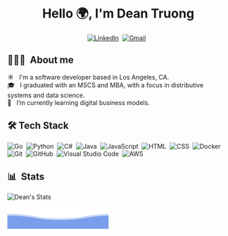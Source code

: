 <h1 align="center">Hello 🌍, I'm Dean Truong</h1> 
<div align="center">
    <a href="https://www.linkedin.com/in/dtruong7"><img alt="LinkedIn" src="https://img.shields.io/badge/linkedin%20-%230077B5.svg?&style=for-the-badge&logo=linkedin&logoColor=white"/></a>&nbsp;
    <a href="mailto:deantruo@usc.edu"><img alt="Gmail" src="https://img.shields.io/badge/Gmail-D14836?style=for-the-badge&logo=gmail&logoColor=white" /></a> &nbsp;
</div>  

## 👨🏻‍💻&nbsp; About me
☀️ &nbsp; I'm a software developer based in Los Angeles, CA. <br />
🎓 &nbsp; I graduated with an MSCS and MBA, with a focus in distributive systems and data science. <br />
🌱 &nbsp; I’m currently learning digital business models.<br />

## 🛠&nbsp;Tech Stack
![Go](https://img.shields.io/badge/-Go-05122A?style=for-the-badge&logo=go)&nbsp;
![Python](https://img.shields.io/badge/-Python-05122A?style=for-the-badge&logo=python)&nbsp;
![C#](https://img.shields.io/badge/C%23-05122A?style=for-the-badge&logo=c-sharp)&nbsp;
![Java](https://img.shields.io/badge/-Java-05122A?style=for-the-badge&logo=java)&nbsp;
![JavaScript](https://img.shields.io/badge/-JavaScript-05122A?style=for-the-badge&logo=javascript)&nbsp;
![HTML](https://img.shields.io/badge/-HTML-05122A?style=for-the-badge&logo=HTML5)&nbsp;
![CSS](https://img.shields.io/badge/-CSS-05122A?style=for-the-badge&logo=CSS3&logoColor=1572B6)&nbsp;
![Docker](https://img.shields.io/badge/-Docker-05122A?style=for-the-badge&logo=docker)&nbsp;
![Git](https://img.shields.io/badge/-Git-05122A?style=for-the-badge&logo=git)&nbsp;
![GitHub](https://img.shields.io/badge/-GitHub-05122A?style=for-the-badge&logo=github)&nbsp;
![Visual Studio Code](https://img.shields.io/badge/-Visual%20Studio%20Code-05122A?style=for-the-badge&logo=visual-studio-code&logoColor=007ACC)&nbsp;
![AWS](https://img.shields.io/badge/-AWS-05122A?style=for-the-badge&logo=amazon-aws)&nbsp;
<br /> 

## 📊&nbsp; Stats
![Dean's Stats](https://github-readme-stats.vercel.app/api?username=dtruong8&show_icons=true)

![footer](https://raw.githubusercontent.com/dtruong8/dtruong8/main/images/bottom_header.svg)

